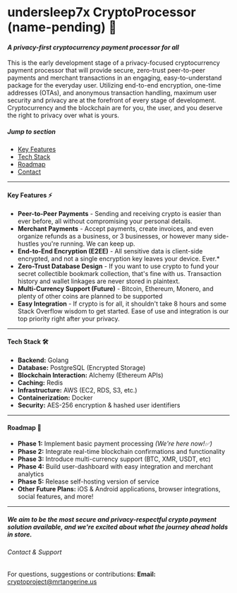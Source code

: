 # undersleep7x CryptoProcessor (name-pending) 🧊
#### *A privacy-first cryptocurrency payment processor for all*

This is the early development stage of a privacy-focused cryptocurrency payment processor that will provide secure, zero-trust peer-to-peer payments and merchant transactions in an engaging, easy-to-understand package for the everyday user. Utilizing end-to-end encryption, one-time addresses (OTAs), and anonymous transaction handling, maximum user security and privacy are at the forefront of every stage of development. Cryptocurrency and the blockchain are for you, the user, and you deserve the right to privacy over what is yours.

##### Jump to section
- [Key Features](#featureList)
- [Tech Stack](#techStack)
- [Roadmap](#roadmap)
- [Contact](#contact)
***
#### <a id="featureList"></a> Key Features ⚡️
- **Peer-to-Peer Payments** - Sending and receiving crypto is easier than ever before, all without compromising your personal details.
- **Merchant Payments** - Accept payments, create invoices, and even organize refunds as a business, or 3 businesses, or however many side-hustles you're running. We can keep up.
- **End-to-End Encryption (E2EE)** - All sensitive data is client-side encrypted, and not a single encryption key leaves  your device. Ever.*
- **Zero-Trust Database Design** - If you want to use crypto to fund your secret collectible bookmark collection, that's fine with us. Transaction history and wallet linkages are never stored in plaintext.
- **Multi-Currency Support (Future)** - Bitcoin, Ethereum, Monero, and plenty of other coins are planned to be supported
- **Easy Integration** - If crypto is for all, it shouldn't take 8 hours and some Stack Overflow wisdom to get started. Ease of use and integration is our top priority right after your privacy.
***
#### <a id="techStack"></a> Tech Stack 🛠️
- **Backend:** Golang
- **Database:** PostgreSQL (Encrypted Storage)
- **Blockchain Interaction:** Alchemy (Ethereum APIs)
- **Caching:** Redis
- **Infrastructure:** AWS (EC2, RDS, S3, etc.)
- **Containerization:** Docker
- **Security:** AES-256 encryption & hashed user identifiers
***
#### <a id="roadmap"></a> Roadmap 🚧
- **Phase 1:** Implement basic payment processing *(We're here now!✅)*
- **Phase 2:** Integrate real-time blockchain confirmations and functionality
- **Phase 3:** Introduce multi-currency support (BTC, XMR, USDT, etc)
- **Phase 4:** Build user-dashboard with easy integration and merchant analytics
- **Phase 5:** Release self-hosting version of service 
- **Other Future Plans:** iOS & Android applications, browser integrations, social features, and more!
***
##### <a id="contact"></a> We aim to be the most secure and privacy-respectful crypto payment solution available, and we're excited about what the journey ahead holds in store.

###### Contact & Support
For questions, suggestions or contributions:
**Email:** cryptoproject@mrtangerine.us